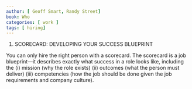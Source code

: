 ```yaml
---
author: [ Geoff Smart, Randy Street]
book: Who
categories: [ work ]
tags: [ hiring]
---
```

1. SCORECARD: DEVELOPING YOUR SUCCESS BLUEPRINT

You can only hire the right person with a scorecard. 
The scorecard is a job blueprint—it describes exactly what success in a role looks like, including the 
(i) mission (why the role exists)
(ii) outcomes (what the person must deliver) 
(iii) competencies (how the job should be done given the job requirements and company culture).
